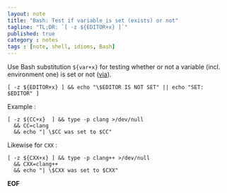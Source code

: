 ```yaml
---
layout: note
title: "Bash: Test if variable is set (exists) or not"
tagline: "TL;DR: `[ -z ${EDITOR+x} ]`"
published: true
category : notes
tags : [note, shell, idioms, Bash]
---
```


Use Bash substitution `${var+x}` for testing whether or not a variable (incl.
environment one) is set or not ([via](https://stackoverflow.com/a/13864829/643087)).

    [ -z ${EDITOR+x} ] && echo "\$EDITOR IS NOT SET" || echo "SET: $EDITOR" ]

Example :

    [ -z ${CC+x}  ] && type -p clang >/dev/null
      && CC=clang
      && echo "| \$CC was set to $CC"

Likewise for `CXX` :

    [ -z ${CXX+x} ] && type -p clang++ >/dev/null
      && CXX=clang++
      && echo "| \$CXX was set to $CXX"

__EOF__
